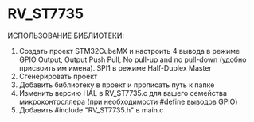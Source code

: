 # RV_ST7735

ИСПОЛЬЗОВАНИЕ БИБЛИОТЕКИ:
1. Создать проект STM32CubeMX и настроить 4 вывода в режиме GPIO Output, Output Push Pull, No pull-up and no pull-down (удобно присвоить им имена). SPI1 в режиме Half-Duplex Master
2. Сгенерировать проект
3. Добавить библиотеку в проект и прописать путь к папке
4. Изменить версию HAL в RV_ST7735.c для вашего семейства микроконтроллера (при необходимости #define выводов GPIO)
5. Добавить #include "RV_ST7735.h" в main.c
